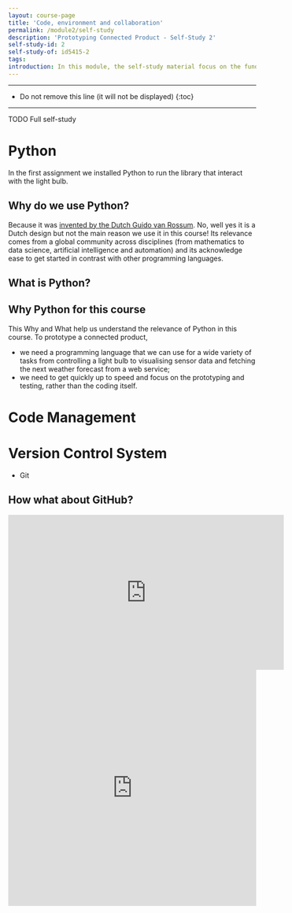 ```yaml
---
layout: course-page
title: 'Code, environment and collaboration'
permalink: /module2/self-study
description: 'Prototyping Connected Product - Self-Study 2'
self-study-id: 2
self-study-of: id5415-2
tags:
introduction: In this module, the self-study material focus on the fundamentals of programming. While this course is not a programming course, we will explore the necessary basics to get started such as state and code management. We will motivate the choice of Python for this course, and introduce a few specifics to Python. Finally, we will introduce the concept of version control systems and code library, necessary step to use code from others and collaborate.
---
```


---

* Do not remove this line (it will not be displayed)
{:toc}

---

TODO Full self-study

# Python

In the first assignment we installed Python to run the library that interact with the light bulb.

## Why do we use Python?

Because it was [invented by the Dutch Guido van Rossum](https://www.youtube.com/watch?v=J0Aq44Pze-w). No, well yes it is a Dutch design but not the main reason we use it in this course! Its relevance comes from a global community across disciplines (from mathematics to data science, artificial intelligence and automation) and its acknowledge ease to get started in contrast with other programming languages.

## What is Python?

## Why Python for this course

This Why and What help us understand the relevance of Python in this course. To prototype a connected product,

- we need a programming language that we can use for a wide variety of tasks from controlling a light bulb to visualising sensor data and fetching the next weather forecast from a web service;
- we need to get quickly up to speed and focus on the prototyping and testing, rather than the coding itself.

# Code Management

# Version Control System

- Git

## How what about GitHub?

<iframe width="560" height="315" src="https://www.youtube.com/embed/w3jLJU7DT5E" frameborder="0" allow="accelerometer; autoplay; encrypted-media; gyroscope; picture-in-picture" allowfullscreen></iframe>


<iframe width="640px" height= "480px" src= "https://forms.office.com/Pages/ResponsePage.aspx?id=TVJuCSlpMECM04q0LeCIe-EN8Fz6eUZIqbayPT_HeNhUNUpEUkw1ME9VSzkwTUVGUDZOUkhTSzNFSi4u&embed=true" frameborder= "0" marginwidth= "0" marginheight= "0" style= "border: none; max-width:100%; max-height:100vh" allowfullscreen webkitallowfullscreen mozallowfullscreen msallowfullscreen> </iframe>